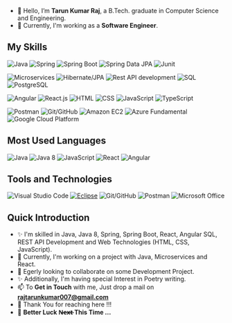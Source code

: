 - 👋 Hello, I’m **Tarun Kumar Raj**, a B.Tech. graduate in Computer Science and Engineering.
- 👀 Currently, I'm working as a **Software Engineer**.

## My Skills
![Java](https://img.shields.io/badge/-Java-000000?style=for-the-badge&logo=java)
![Spring](https://img.shields.io/badge/-Spring-000000?style=for-the-badge&logo=spring)
![Spring Boot](https://img.shields.io/badge/-Spring%20Boot-000000?style=for-the-badge&logo=spring)
![Spring Data JPA](https://img.shields.io/badge/-Spring%20Data%20JPA-000000?style=for-the-badge&logo=spring)
![Junit](https://img.shields.io/badge/-Junit-000000?style=for-the-badge&logo=junit)

![Microservices](https://img.shields.io/badge/-Microservices-000000?style=for-the-badge&logo=microservices)
![Hibernate/JPA](https://img.shields.io/badge/-Hibernate%2FJPA-000000?style=for-the-badge&logo=hibernate)
![Rest API development](https://img.shields.io/badge/-Rest%20API%20development-000000?style=for-the-badge&logo=rest)
![SQL](https://img.shields.io/badge/-SQL-000000?style=for-the-badge&logo=sql)
![PostgreSQL](https://img.shields.io/badge/-PostgreSQL-000000?style=for-the-badge&logo=postgresql)

![Angular](https://img.shields.io/badge/-Angular-000000?style=for-the-badge&logo=angular)
![React.js](https://img.shields.io/badge/-React.js-000000?style=for-the-badge&logo=react)
![HTML](https://img.shields.io/badge/-HTML-000000?style=for-the-badge&logo=html5)
![CSS](https://img.shields.io/badge/-CSS-000000?style=for-the-badge&logo=css3)
![JavaScript](https://img.shields.io/badge/-JavaScript-000000?style=for-the-badge&logo=javascript)
![TypeScript](https://img.shields.io/badge/-TypeScript-000000?style=for-the-badge&logo=typescript)

![Postman](https://img.shields.io/badge/-Postman-000000?style=for-the-badge&logo=postman)
![Git/GitHub](https://img.shields.io/badge/-Git%2FGitHub-000000?style=for-the-badge&logo=git)
![Amazon EC2](https://img.shields.io/badge/-Amazon%20EC2-000000?style=for-the-badge&logo=amazon-ec2)
![Azure Fundamental](https://img.shields.io/badge/-Azure%20Fundamental-000000?style=for-the-badge&logo=microsoft-azure)
![Google Cloud Platform](https://img.shields.io/badge/-Google%20Cloud%20Platform-000000?style=for-the-badge&logo=google-cloud)

## Most Used Languages
![Java](https://img.shields.io/badge/-Java-000000?style=for-the-badge&color=red)
![Java 8](https://img.shields.io/badge/-Java%208-000000?style=for-the-badge&color=darkred)
![JavaScript](https://img.shields.io/badge/-JavaScript-000000?style=for-the-badge&color=yellow)
![React](https://img.shields.io/badge/-React-000000?style=for-the-badge&color=blue)
![Angular](https://img.shields.io/badge/-Angular-000000?style=for-the-badge&color=red)

## Tools and Technologies
![Visual Studio Code](https://img.shields.io/badge/-Visual%20Studio%20Code-007ACC?style=for-the-badge&logo=visual-studio-code)
[![Eclipse](https://img.shields.io/badge/-Eclipse-000000?style=for-the-badge&logo=eclipse)](https://www.eclipse.org/)
![Git/GitHub](https://img.shields.io/badge/-Git%2FGitHub-000000?style=for-the-badge&logo=git)
![Postman](https://img.shields.io/badge/-Postman-000000?style=for-the-badge&logo=postman)
![Microsoft Office](https://img.shields.io/badge/-Microsoft%20Office-D83B01?style=for-the-badge&logo=microsoft-office)


## Quick Introduction
- ✨ I'm skilled in Java, Java 8, Spring, Spring Boot, React, Angular SQL, REST API Development and Web Technologies (HTML, CSS, JavaScript).
- 🌱 Currently, I'm working on a project with Java, Microservices and React.
- 💞️ Egerly looking to collaborate on some Development Project.
- ✨ Additionally, I'm having special Interest in Poetry writing.
- 📫 To **Get in Touch** with me, Just drop a mail on **rajtarunkumar007@gmail.com**
- 👋 Thank You for reaching here !!!
- 💞️ **Better Luck N̶e̶x̶t̶  This Time ...**

<!---
realtarunraj/realtarunraj is a ✨ special ✨ repository because its `README.md` (this file) appears on your GitHub profile.
You can click the Preview link to take a look at your changes.
--->

